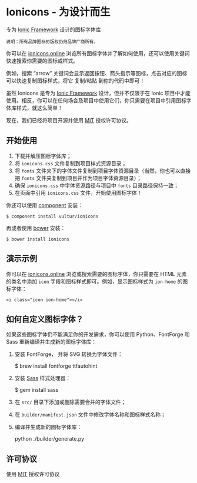 # Ionicons - 为设计而生


专为 [Ionic Framework](http://ionicframework.online/) 设计的图标字体库

    说明：所有品牌图标的版权仍归品牌厂商所有。

你可以在 [ionicons.online](http://ionicons.online) 浏览所有图标字体并了解如何使用，还可以使用关键词快速搜索你需要的图标或样式。

例如，搜索 “arrow” 关键词会显示返回按钮、箭头指示等图标，点击对应的图标可以快速复制图标样式，将它 复制/粘贴 到你的代码中即可！

虽然 Ionicons 是专为 [Ionic Framework](http://ionicframework.online/) 设计，但并不仅限于在 Ionic 项目中才能使用。相反，你可以在任何场合及项目中使用它们，你只需要在项目中引用图标字体库样式，就这么简单！

现在，我们已经将项目开源并使用 [MIT](http://opensource.org/licenses/MIT) 授权许可协议。


## 开始使用

 1. 下载并解压图标字体库；
 2. 将 `ionicons.css` 文件复制到项目样式资源目录；
 3. 将 `fonts` 文件夹下的字体文件复制到项目字体资源目录（当然，你也可以直接把 `fonts` 文件夹复制到项目并作为项目字体资源目录）；
 4. 确保 `ionicons.css` 中字体资源路径与项目中 `fonts` 目录路径保持一致；
 5. 在页面中引用 `ionicons.css` 文件，开始使用图标字体！

你还可以使用 [component](https://github.com/componentjs/component) 安装：

    $ component install vultur/ionicons
    
再或者使用  [bower](http://bower.io/) 安装：
   
    $ bower install ionicons


## 演示示例

你可以在 [ionicons.online](http://ionicons.online) 浏览或搜索需要的图标字体，你只需要在 HTML 元素的类名中添加 `icon` 字段和图标样式即可。例如，显示图标样式为 `ion-home` 的图标字体：

    <i class="icon ion-home"></i>


## 如何自定义图标字体？

如果这些图标字体仍不能满足你的开发需求，你可以使用 Python、FontForge 和 Sass 重新编译并生成新的图标字体库：

1) 安装 FontForge， 并将 SVG 转换为字体文件：

    $ brew install fontforge ttfautohint

2) 安装 [Sass](http://sass-lang.com/) 样式处理器：

    $ gem install sass

3) 在 `src/` 目录下添加或删除需要合并的字体文件；

4) 在 `builder/manifest.json` 文件中修改字体名称和图标样式名称；

5) 编译并生成新的图标字体库：

    python ./builder/generate.py


## 许可协议

使用 [MIT](http://opensource.org/licenses/MIT) 授权许可协议



